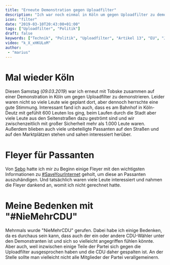 ```yaml
---
title: "Erneute Demonstration gegen Uploadfilter"
description: "Ich war noch einmal in Köln um gegen Uploadfilter zu demonstrieren"
icon: "filter"
date: "2019-03-10T20:43:00+01:00"
tags: ["Uploadfilter", "Politik"]
draft: false
keywords: ["Technik", "Politik", "Uploadfilter", "Artikel 13", "EU", "Julia Reda", "Manfred Weber", "Köln"]
video: "k_X_xHKULoM"
author:
 - "marius"
---
```


# Mal wieder Köln
Diesen Samstag (_09.03.2019_) war ich erneut mit Tobske zusammen auf einer Demonstration in Köln um gegen Uploadfilter zu demonstrieren. Leider waren nicht so viele Leute wie geplant dort, aber dennoch herrschte eine gute Stimmung. Interessant fand ich auch, dass es am Bahnhof in Köln-Deutz mit gefühlt 600 Leuten los ging, beim Laufen durch die Stadt aber viele Leute aus den Seitenstraßen dazu geströmt sind und wir zwischenzeitlich mit großer Sicherheit mehr als 1.000 Leute waren. Außerdem blieben auch viele unbeteiligte Passanten auf den Straßen und auf den Marktplätzen stehen und sahen interessiert herüber.

# Fleyer für Passanten
Von [Sebo](https://twitter.com/sebro_twitch) hatte ich mir zu Beginn einige Fleyer mit den wichtigsten Informationen zu [#SaveYourInternet](https://savetheinternet.info/) geholt, um diese an Passanten auszuhändigen. Und tatsächlich waren viele Leute interessiert und nahmen die Fleyer dankend an, womit ich nicht gerechnet hatte.

# Meine Bedenken mit "#NieMehrCDU"
Mehrmals wurde "NieMehrCDU" gerufen. Dabei habe ich einige Bedenken, da es durchaus sein kann, dass auch der ein oder andere CDU-Wähler unter den Demonstranten ist und sich so vielleicht angegriffen fühlen könnte. Aber auch, weil inzwischen einige Teile der Partei sich gegen die Uploadfilter ausgesprochen haben und die CDU daher gespalten ist. An der Stelle sollte man vielleicht nicht alle Mitglieder der Partei verallgemeinern.

